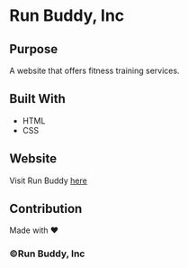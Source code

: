 # Run Buddy, Inc

## Purpose
A website that offers fitness training services.

## Built With
* HTML
* CSS

## Website
Visit Run Buddy [here](https://melliedee.github.io/run-buddy/)

## Contribution
Made with :heart:

###  &copy;Run Buddy, Inc
